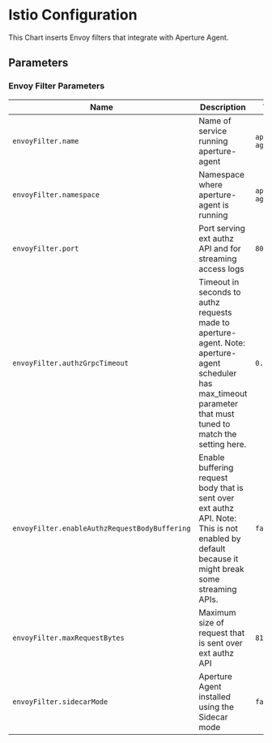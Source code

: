 # Istio Configuration

This Chart inserts Envoy filters that integrate with Aperture Agent.

## Parameters

### Envoy Filter Parameters

| Name                                          | Description                                                                                                                                                      | Value            |
| --------------------------------------------- | ---------------------------------------------------------------------------------------------------------------------------------------------------------------- | ---------------- |
| `envoyFilter.name`                            | Name of service running aperture-agent                                                                                                                           | `aperture-agent` |
| `envoyFilter.namespace`                       | Namespace where aperture-agent is running                                                                                                                        | `aperture-agent` |
| `envoyFilter.port`                            | Port serving ext authz API and for streaming access logs                                                                                                         | `8080`           |
| `envoyFilter.authzGrpcTimeout`                | Timeout in seconds to authz requests made to aperture-agent. Note: aperture-agent scheduler has max_timeout parameter that must tuned to match the setting here. | `0.5s`           |
| `envoyFilter.enableAuthzRequestBodyBuffering` | Enable buffering request body that is sent over ext authz API. Note: This is not enabled by default because it might break some streaming APIs.                  | `false`          |
| `envoyFilter.maxRequestBytes`                 | Maximum size of request that is sent over ext authz API                                                                                                          | `8192`           |
| `envoyFilter.sidecarMode`                     | Aperture Agent installed using the Sidecar mode                                                                                                                  | `false`          |


